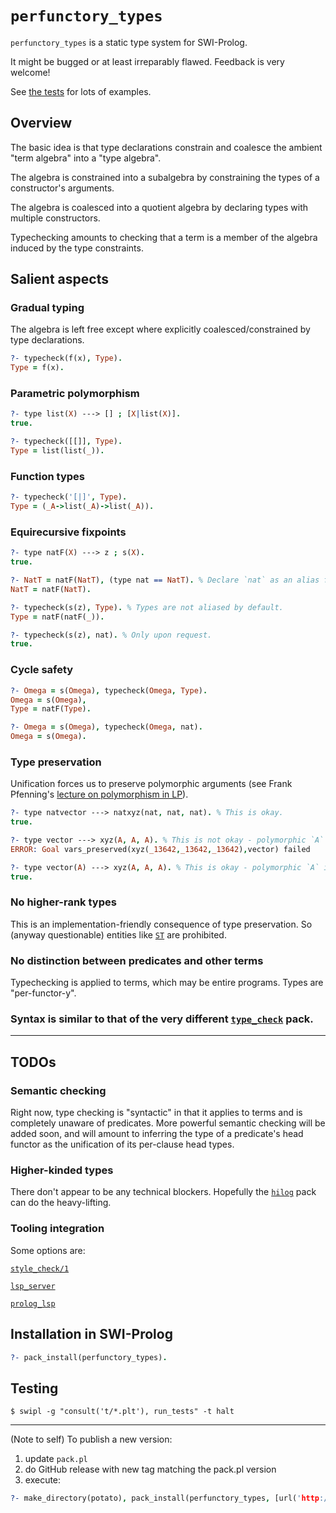 # `perfunctory_types`

`perfunctory_types` is a static type system for SWI-Prolog.

It might be bugged or at least irreparably flawed. Feedback is very welcome!

See [the tests](t/) for lots of examples.

## Overview

The basic idea is that type declarations constrain and coalesce the ambient "term algebra" into a "type algebra".

The algebra is constrained into a subalgebra by constraining the types of a constructor's arguments.

The algebra is coalesced into a quotient algebra by declaring types with multiple constructors.

Typechecking amounts to checking that a term is a member of the algebra induced by the type constraints.


## Salient aspects

### Gradual typing

The algebra is left free except where explicitly coalesced/constrained by type declarations.

```prolog
?- typecheck(f(x), Type).
Type = f(x).
```

### Parametric polymorphism

```prolog
?- type list(X) ---> [] ; [X|list(X)].
true.

?- typecheck([[]], Type).
Type = list(list(_)).
```

### Function types

```prolog
?- typecheck('[|]', Type).
Type = (_A->list(_A)->list(_A)).
```

### Equirecursive fixpoints

```prolog
?- type natF(X) ---> z ; s(X).
true.

?- NatT = natF(NatT), (type nat == NatT). % Declare `nat` as an alias for `natF(natF(...))`.
NatT = natF(NatT).

?- typecheck(s(z), Type). % Types are not aliased by default.
Type = natF(natF(_)).

?- typecheck(s(z), nat). % Only upon request.
true.
```

### Cycle safety

```prolog
?- Omega = s(Omega), typecheck(Omega, Type).
Omega = s(Omega),
Type = natF(Type).

?- Omega = s(Omega), typecheck(Omega, nat).
Omega = s(Omega).
```

### Type preservation

Unification forces us to preserve polymorphic arguments (see Frank Pfenning's [lecture on polymorphism in LP](https://www.cs.cmu.edu/~fp/courses/lp/lectures/10-poly.pdf)).

```prolog
?- type natvector ---> natxyz(nat, nat, nat). % This is okay.
true.

?- type vector ---> xyz(A, A, A). % This is not okay - polymorphic `A` is not preserved.
ERROR: Goal vars_preserved(xyz(_13642,_13642,_13642),vector) failed

?- type vector(A) ---> xyz(A, A, A). % This is okay - polymorphic `A` is preserved.
true.
```

### No higher-rank types

This is an implementation-friendly consequence of type preservation. So (anyway questionable) entities like [`ST`](https://wiki.haskell.org/Monad/ST) are prohibited.

### No distinction between predicates and other terms

Typechecking is applied to terms, which may be entire programs. Types are "per-functor-y".

### Syntax is similar to that of the very different [`type_check`](https://www.swi-prolog.org/pack/list?p=type_check) pack.

---

## TODOs

### Semantic checking

Right now, type checking is "syntactic" in that it applies to terms and is completely unaware of predicates. More powerful semantic checking will be added soon, and will amount to inferring the type of a predicate's head functor as the unification of its per-clause head types.

### Higher-kinded types

There don't appear to be any technical blockers. Hopefully the [`hilog`](https://us.swi-prolog.org/pack/list?p=hilog) pack can do the heavy-lifting.

### Tooling integration

Some options are:

[`style_check/1`](https://www.swi-prolog.org/pldoc/man?predicate=style_check/1)

[`lsp_server`](https://www.swi-prolog.org/pack/list?p=lsp_server)

[`prolog_lsp`](https://www.swi-prolog.org/pack/list?p=prolog_lsp)

## Installation in SWI-Prolog

```prolog
?- pack_install(perfunctory_types).
```

## Testing

```shell
$ swipl -g "consult('t/*.plt'), run_tests" -t halt
```

---

(Note to self) To publish a new version:
1. update `pack.pl`
2. do GitHub release with new tag matching the pack.pl version
3. execute:
```prolog
?- make_directory(potato), pack_install(perfunctory_types, [url('http://github.com/GeoffChurch/perfunctory_types/archive/13.17.zip'), package_directory(potato)]).
```
